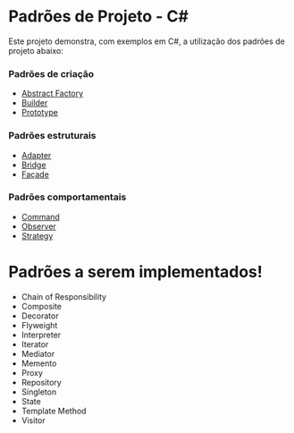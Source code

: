 # Padrões de Projeto - C#

Este projeto demonstra, com exemplos em C#, a utilização dos padrões de projeto abaixo:

### Padrões de criação
  - [Abstract Factory][pgfactory]
  - [Builder][pgbuilder]
  - [Prototype][pgprototype]

### Padrões estruturais
- [Adapter][pgadapter]
- [Bridge][pgbridge]
- [Façade][pgfacade]

### Padrões comportamentais
- [Command][pgcommand]
- [Observer][pgobserver]
- [Strategy][pgstrategy]

# Padrões a serem implementados!

  - Chain of Responsibility
  - Composite
  - Decorator
  - Flyweight
  - Interpreter
  - Iterator
  - Mediator
  - Memento
  - Proxy
  - Repository
  - Singleton
  - State
  - Template Method
  - Visitor



[pgfactory]:<./factory.md>
[pgbuilder]:<./builder.md>
[pgadapter]:<./adapter.md>
[pgcommand]:<./command.md>
[pgfacade]:<./facade.md>
[pgstrategy]:<./strategy.md>
[pgbridge]:<./bridge.md>
[pgobserver]:<./observer.md>
[pgprototype]:<./prototype.md>
